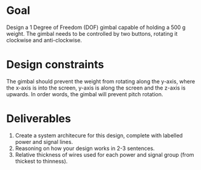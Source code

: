 # Goal 
Design a 1 Degree of Freedom (DOF) gimbal capable of holding a 500 g weight. The gimbal needs to be controlled by two buttons, rotating it clockwise and anti-clockwise.

# Design constraints 
The gimbal should prevent the weight from rotating along the y-axis, where the x-axis is into the screen, y-axis is along the screen and the z-axis is upwards. In order words, the gimbal will prevent pitch rotation.

# Deliverables 
1. Create a system architecure for this design, complete with labelled power and signal lines. 
2. Reasoning on how your design works in 2-3 sentences. 
3. Relative thickness of wires used for each power and signal group (from thickest to thinness).
